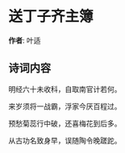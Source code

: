 # 送丁子齐主簿

**作者**: 叶适

## 诗词内容

明经六十未收科，自取南官计若何。

来岁须将一战霸，浮家今厌百程过。

预愁菊蕊行中破，还喜梅花到后多。

从古功名致身早，误随陶令晚蹉跎。


